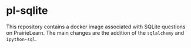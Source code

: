 # pl-sqlite

This repository contains a docker image associated with SQLite questions on PrairieLearn. 
The main changes are the addition of the `sqlalchemy` and `ipython-sql`.
